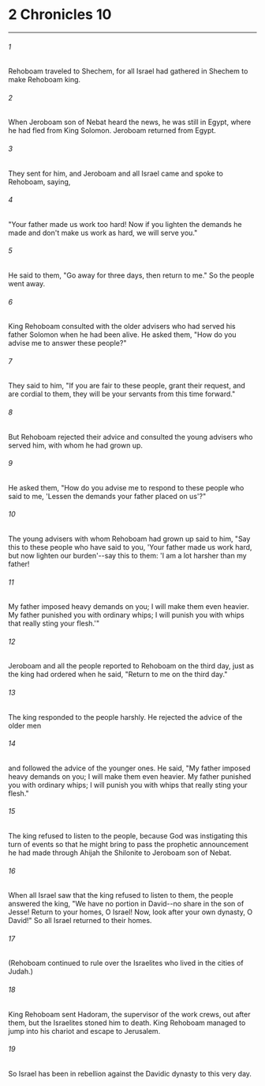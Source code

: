 # 2 Chronicles 10
***



###### 1 
Rehoboam traveled to Shechem, for all Israel had gathered in Shechem to make Rehoboam king. 

###### 2 
When Jeroboam son of Nebat heard the news, he was still in Egypt, where he had fled from King Solomon. Jeroboam returned from Egypt. 

###### 3 
They sent for him, and Jeroboam and all Israel came and spoke to Rehoboam, saying, 

###### 4 
"Your father made us work too hard! Now if you lighten the demands he made and don't make us work as hard, we will serve you." 

###### 5 
He said to them, "Go away for three days, then return to me." So the people went away. 

###### 6 
King Rehoboam consulted with the older advisers who had served his father Solomon when he had been alive. He asked them, "How do you advise me to answer these people?" 

###### 7 
They said to him, "If you are fair to these people, grant their request, and are cordial to them, they will be your servants from this time forward." 

###### 8 
But Rehoboam rejected their advice and consulted the young advisers who served him, with whom he had grown up. 

###### 9 
He asked them, "How do you advise me to respond to these people who said to me, 'Lessen the demands your father placed on us'?" 

###### 10 
The young advisers with whom Rehoboam had grown up said to him, "Say this to these people who have said to you, 'Your father made us work hard, but now lighten our burden'--say this to them: 'I am a lot harsher than my father! 

###### 11 
My father imposed heavy demands on you; I will make them even heavier. My father punished you with ordinary whips; I will punish you with whips that really sting your flesh.'" 

###### 12 
Jeroboam and all the people reported to Rehoboam on the third day, just as the king had ordered when he said, "Return to me on the third day." 

###### 13 
The king responded to the people harshly. He rejected the advice of the older men 

###### 14 
and followed the advice of the younger ones. He said, "My father imposed heavy demands on you; I will make them even heavier. My father punished you with ordinary whips; I will punish you with whips that really sting your flesh." 

###### 15 
The king refused to listen to the people, because God was instigating this turn of events so that he might bring to pass the prophetic announcement he had made through Ahijah the Shilonite to Jeroboam son of Nebat. 

###### 16 
When all Israel saw that the king refused to listen to them, the people answered the king, "We have no portion in David--no share in the son of Jesse! Return to your homes, O Israel! Now, look after your own dynasty, O David!" So all Israel returned to their homes. 

###### 17 
(Rehoboam continued to rule over the Israelites who lived in the cities of Judah.) 

###### 18 
King Rehoboam sent Hadoram, the supervisor of the work crews, out after them, but the Israelites stoned him to death. King Rehoboam managed to jump into his chariot and escape to Jerusalem. 

###### 19 
So Israel has been in rebellion against the Davidic dynasty to this very day.
